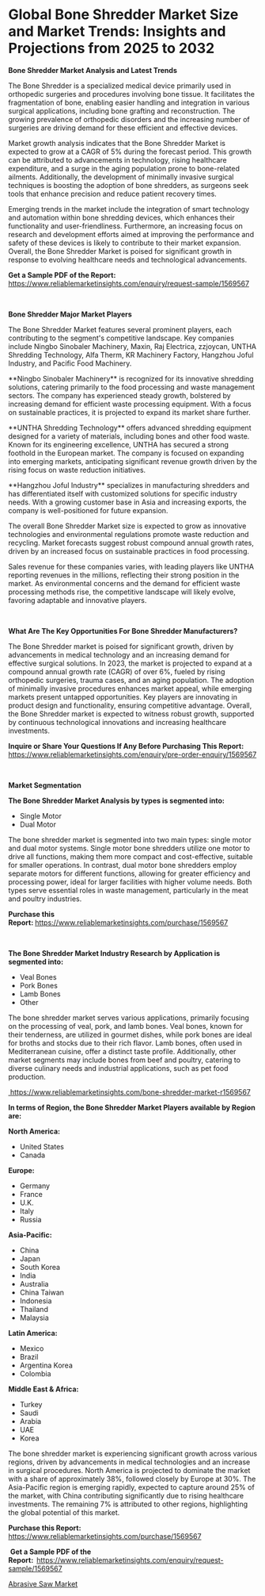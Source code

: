 <p><h1>Global Bone Shredder Market Size and Market Trends: Insights and Projections from 2025 to 2032</h1></p><p><strong>Bone Shredder Market Analysis and Latest Trends</strong></p>
<p><p>The Bone Shredder is a specialized medical device primarily used in orthopedic surgeries and procedures involving bone tissue. It facilitates the fragmentation of bone, enabling easier handling and integration in various surgical applications, including bone grafting and reconstruction. The growing prevalence of orthopedic disorders and the increasing number of surgeries are driving demand for these efficient and effective devices.</p><p>Market growth analysis indicates that the Bone Shredder Market is expected to grow at a CAGR of 5% during the forecast period. This growth can be attributed to advancements in technology, rising healthcare expenditure, and a surge in the aging population prone to bone-related ailments. Additionally, the development of minimally invasive surgical techniques is boosting the adoption of bone shredders, as surgeons seek tools that enhance precision and reduce patient recovery times.</p><p>Emerging trends in the market include the integration of smart technology and automation within bone shredding devices, which enhances their functionality and user-friendliness. Furthermore, an increasing focus on research and development efforts aimed at improving the performance and safety of these devices is likely to contribute to their market expansion. Overall, the Bone Shredder Market is poised for significant growth in response to evolving healthcare needs and technological advancements.</p></p>
<p><strong>Get a Sample PDF of the Report:&nbsp;</strong> <a href="https://www.reliablemarketinsights.com/enquiry/request-sample/1569567?utm_campaign=2988&utm_medium=2&utm_source=Github&utm_content=ia&utm_term=25032025&utm_id=bone-shredder">https://www.reliablemarketinsights.com/enquiry/request-sample/1569567</a></p>
<p>&nbsp;</p>
<p><strong>Bone Shredder Major Market Players</strong></p>
<p><p>The Bone Shredder Market features several prominent players, each contributing to the segment's competitive landscape. Key companies include Ningbo Sinobaler Machinery, Maxin, Raj Electrica, zzjoycan, UNTHA Shredding Technology, Alfa Therm, KR Machinery Factory, Hangzhou Joful Industry, and Pacific Food Machinery.</p><p>**Ningbo Sinobaler Machinery** is recognized for its innovative shredding solutions, catering primarily to the food processing and waste management sectors. The company has experienced steady growth, bolstered by increasing demand for efficient waste processing equipment. With a focus on sustainable practices, it is projected to expand its market share further.</p><p>**UNTHA Shredding Technology** offers advanced shredding equipment designed for a variety of materials, including bones and other food waste. Known for its engineering excellence, UNTHA has secured a strong foothold in the European market. The company is focused on expanding into emerging markets, anticipating significant revenue growth driven by the rising focus on waste reduction initiatives.</p><p>**Hangzhou Joful Industry** specializes in manufacturing shredders and has differentiated itself with customized solutions for specific industry needs. With a growing customer base in Asia and increasing exports, the company is well-positioned for future expansion.</p><p>The overall Bone Shredder Market size is expected to grow as innovative technologies and environmental regulations promote waste reduction and recycling. Market forecasts suggest robust compound annual growth rates, driven by an increased focus on sustainable practices in food processing.</p><p>Sales revenue for these companies varies, with leading players like UNTHA reporting revenues in the millions, reflecting their strong position in the market. As environmental concerns and the demand for efficient waste processing methods rise, the competitive landscape will likely evolve, favoring adaptable and innovative players.</p></p>
<p>&nbsp;</p>
<p><strong>What Are The Key Opportunities For Bone Shredder Manufacturers?</strong></p>
<p><p>The Bone Shredder market is poised for significant growth, driven by advancements in medical technology and an increasing demand for effective surgical solutions. In 2023, the market is projected to expand at a compound annual growth rate (CAGR) of over 6%, fueled by rising orthopedic surgeries, trauma cases, and an aging population. The adoption of minimally invasive procedures enhances market appeal, while emerging markets present untapped opportunities. Key players are innovating in product design and functionality, ensuring competitive advantage. Overall, the Bone Shredder market is expected to witness robust growth, supported by continuous technological innovations and increasing healthcare investments.</p></p>
<p><strong>Inquire or Share Your Questions If Any Before Purchasing This Report:</strong> <a href="https://www.reliablemarketinsights.com/enquiry/pre-order-enquiry/1569567?utm_campaign=2988&utm_medium=2&utm_source=Github&utm_content=ia&utm_term=25032025&utm_id=bone-shredder">https://www.reliablemarketinsights.com/enquiry/pre-order-enquiry/1569567</a></p>
<p>&nbsp;</p>
<p><strong>Market Segmentation</strong></p>
<p><strong>The Bone Shredder Market Analysis by types is segmented into:</strong></p>
<p><ul><li>Single Motor</li><li>Dual Motor</li></ul></p>
<p><p>The bone shredder market is segmented into two main types: single motor and dual motor systems. Single motor bone shredders utilize one motor to drive all functions, making them more compact and cost-effective, suitable for smaller operations. In contrast, dual motor bone shredders employ separate motors for different functions, allowing for greater efficiency and processing power, ideal for larger facilities with higher volume needs. Both types serve essential roles in waste management, particularly in the meat and poultry industries.</p></p>
<p><strong>Purchase this Report:&nbsp;</strong><a href="https://www.reliablemarketinsights.com/purchase/1569567?utm_campaign=2988&utm_medium=2&utm_source=Github&utm_content=ia&utm_term=25032025&utm_id=bone-shredder">https://www.reliablemarketinsights.com/purchase/1569567</a></p>
<p>&nbsp;</p>
<p><strong>The Bone Shredder Market Industry Research by Application is segmented into:</strong></p>
<p><ul><li>Veal Bones</li><li>Pork Bones</li><li>Lamb Bones</li><li>Other</li></ul></p>
<p><p>The bone shredder market serves various applications, primarily focusing on the processing of veal, pork, and lamb bones. Veal bones, known for their tenderness, are utilized in gourmet dishes, while pork bones are ideal for broths and stocks due to their rich flavor. Lamb bones, often used in Mediterranean cuisine, offer a distinct taste profile. Additionally, other market segments may include bones from beef and poultry, catering to diverse culinary needs and industrial applications, such as pet food production.</p></p>
<p><a href="https://www.reliablemarketinsights.com/bone-shredder-market-r1569567?utm_campaign=2988&utm_medium=2&utm_source=Github&utm_content=ia&utm_term=25032025&utm_id=bone-shredder">&nbsp;https://www.reliablemarketinsights.com/bone-shredder-market-r1569567</a></p>
<p><strong>In terms of Region, the Bone Shredder Market Players available by Region are:</strong></p>
<p>
    <p> <strong> North America: </strong>
        <ul>
            <li>United States</li>
            <li>Canada</li>
        </ul>
        </p> 
    <p> <strong> Europe: </strong>
        <ul>
            <li>Germany</li>
            <li>France</li>
            <li>U.K.</li>
            <li>Italy</li>
            <li>Russia</li>
        </ul>
        </p> 
    <p> <strong> Asia-Pacific: </strong>
        <ul>
            <li>China</li>
            <li>Japan</li>
            <li>South Korea</li>
            <li>India</li>
            <li>Australia</li>
            <li>China Taiwan</li>
            <li>Indonesia</li>
            <li>Thailand</li>
            <li>Malaysia</li>
        </ul>
        </p> 
    <p> <strong> Latin America: </strong>
        <ul>
            <li>Mexico</li>
            <li>Brazil</li>
            <li>Argentina Korea</li>
            <li>Colombia</li>
        </ul>
        </p> 
    <p> <strong> Middle East & Africa: </strong>
        <ul>
            <li>Turkey</li>
            <li>Saudi</li>
            <li>Arabia</li>
            <li>UAE</li>
            <li>Korea</li>
        </ul>
    </p>
    </p>
<p><p>The bone shredder market is experiencing significant growth across various regions, driven by advancements in medical technologies and an increase in surgical procedures. North America is projected to dominate the market with a share of approximately 38%, followed closely by Europe at 30%. The Asia-Pacific region is emerging rapidly, expected to capture around 25% of the market, with China contributing significantly due to rising healthcare investments. The remaining 7% is attributed to other regions, highlighting the global potential of this market.</p></p>
<p><strong>Purchase this Report: </strong><a href="https://www.reliablemarketinsights.com/purchase/1569567?utm_campaign=2988&utm_medium=2&utm_source=Github&utm_content=ia&utm_term=25032025&utm_id=bone-shredder">https://www.reliablemarketinsights.com/purchase/1569567</a></p>
<p>&nbsp;<strong>Get a Sample PDF of the Report:&nbsp;&nbsp;</strong><a href="https://www.reliablemarketinsights.com/enquiry/request-sample/1569567?utm_campaign=2988&utm_medium=2&utm_source=Github&utm_content=ia&utm_term=25032025&utm_id=bone-shredder">https://www.reliablemarketinsights.com/enquiry/request-sample/1569567</a></p>
<p><strong></strong></p>
<p><p><a href="https://github.com/phephezxnf/Market-Research-Report-List-1/blob/main/abrasive-saw-market.md?utm_campaign=2988&utm_medium=2&utm_source=Github&utm_content=ia&utm_term=25032025&utm_id=bone-shredder">Abrasive Saw Market</a></p></p>
